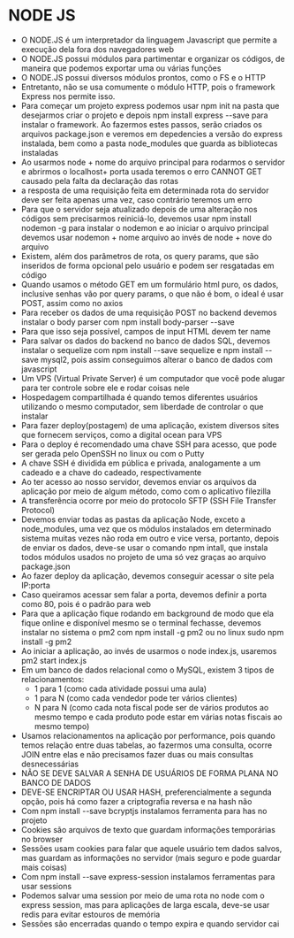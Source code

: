 # NODE JS

  - O NODE.JS é um interpretador da linguagem Javascript que permite a execução dela fora dos navegadores web
  - O NODE.JS possui módulos para partimentar e organizar os códigos, de maneira que podemos exportar uma ou várias funções
  - O NODE.JS possui diversos módulos prontos, como o FS e o HTTP
  - Entretanto, não se usa comumente o módulo HTTP, pois o framework Express nos permite isso.
  - Para começar um projeto express podemos usar npm init na pasta que desejarmos criar o projeto e depois npm install express --save para instalar o framework. Ao fazermos estes passos, serão criados os arquivos package.json e veremos em depedencies a versão do express instalada, bem como a pasta node_modules que guarda as bibliotecas instaladas
  - Ao usarmos node + nome do arquivo principal para rodarmos o servidor e abrirmos o localhost+ porta usada teremos o erro CANNOT GET causado pela falta da declaração das rotas
  - a resposta de uma requisição feita em determinada rota do servidor deve ser feita apenas uma vez, caso contrário teremos um erro
  - Para que o servidor seja atualizado depois de uma alteração nos códigos sem precisarmos reiniciá-lo, devemos usar npm install nodemon -g para instalar o nodemon e ao iniciar o arquivo principal devemos usar nodemon + nome arquivo ao invés de node + nove do arquivo
  - Existem, além dos parâmetros de rota, os query params, que são inseridos de forma opcional pelo usuário e podem ser resgatadas em código
  - Quando usamos o método GET em um formulário html puro, os dados, inclusive senhas vão por query params, o que não é bom, o ideal é usar POST, assim como no axios
  - Para receber os dados de uma requisição POST no backend devemos instalar o body parser com npm install body-parser --save
  - Para que isso seja possível, campos de input HTML devem ter name
  - Para salvar os dados do backend no banco de dados SQL, devemos instalar o sequelize com npm install --save sequelize e npm install --save mysql2, pois assim conseguimos alterar o banco de dados com javascript
  - Um VPS (Virtual Private Server) é um computador que você pode alugar para ter controle sobre ele e rodar coisas nele
  - Hospedagem compartilhada é quando temos diferentes usuários utilizando o mesmo computador, sem liberdade de controlar o que instalar
  - Para fazer deploy(postagem) de uma aplicação, existem diversos sites que fornecem serviços, como a digital ocean para VPS
  - Para o deploy é recomendado uma chave SSH para acesso, que pode ser gerada pelo OpenSSH no linux ou com o Putty
  - A chave SSH é dividida em pública e privada, analogamente a um cadeado e a chave do cadeado, respectivamente
  - Ao ter acesso ao nosso servidor, devemos enviar os arquivos da aplicação por meio de algum método, como com o aplicativo filezilla
  - A transferência ocorre por meio do protocolo SFTP (SSH File Transfer Protocol)
  - Devemos enviar todas as pastas da aplicação Node, exceto a node_modules, uma vez que os módulos instalados em determinado sistema muitas vezes não roda em outro e vice versa, portanto, depois de enviar os dados, deve-se usar o comando npm intall, que instala todos módulos usados no projeto de uma só vez graças ao arquivo package.json
  - Ao fazer deploy da aplicação, devemos conseguir acessar o site pela IP:porta
  - Caso queiramos acessar sem falar a porta, devemos definir a porta como 80, pois é o padrão para web
  - Para que a aplicação fique rodando em background de modo que ela fique online e disponível mesmo se o terminal fechasse, devemos instalar no sistema o pm2 com npm install -g pm2 ou no linux sudo npm install -g pm2
  - Ao iniciar a aplicação, ao invés de usarmos o node index.js, usaremos pm2 start index.js
  - Em um banco de dados relacional como o MySQL, existem 3 tipos de relacionamentos:
    * 1 para 1 (como cada atividade possui uma aula)
    * 1 para N (como cada vendedor pode ter vários clientes)
    * N para N (como cada nota fiscal pode ser de vários produtos ao mesmo tempo e cada produto pode estar em várias notas fiscais ao mesmo tempo)
  - Usamos relacionamentos na aplicação por performance, pois quando temos relação entre duas tabelas, ao fazermos uma consulta, ocorre JOIN entre elas e não precisamos fazer duas ou mais consultas desnecessárias
  - NÃO SE DEVE SALVAR A SENHA DE USUÁRIOS DE FORMA PLANA NO BANCO DE DADOS
  - DEVE-SE ENCRIPTAR OU USAR HASH, preferencialmente a segunda opção, pois há como fazer a criptografia reversa e na hash não
  - Com npm install --save bcryptjs instalamos ferramenta para has no projeto
  - Cookies são arquivos de texto que guardam informações temporárias no browser
  - Sessões usam cookies para falar que aquele usuário tem dados salvos, mas guardam as informações no servidor (mais seguro e pode guardar mais coisas)
  - Com npm install --save express-session instalamos ferramentas para usar sessions
  - Podemos salvar uma session por meio de uma rota no node com o express session, mas para aplicações de larga escala, deve-se usar redis para evitar estouros de memória
  - Sessões são encerradas quando o tempo expira e quando servidor cai